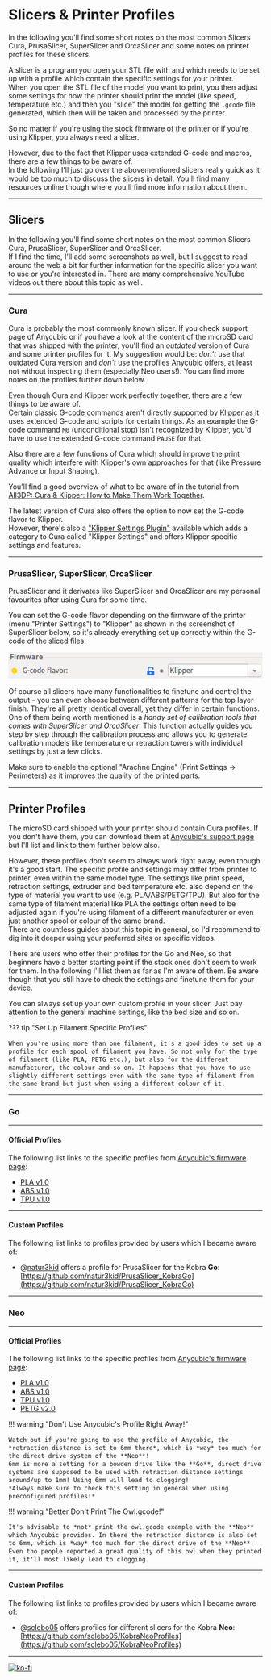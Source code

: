 <link rel=”manifest” href=”docs/manifest.webmanifest”>


# Slicers  & Printer Profiles

In the following you'll find some short notes on the most common Slicers Cura, PrusaSlicer, SuperSlicer and OrcaSlicer and some notes on printer profiles for these slicers.  

A slicer is a program you open your STL file with and which needs to be set up with a profile which contain the specific settings for your printer.  
When you open the STL file of the model you want to print, you then adjust some settings for how the printer should print the model (like speed, temperature etc.) and then you "slice" the model for getting the `.gcode` file generated, which then will be taken and processed by the printer.   

So no matter if you're using the stock firmware of the printer or if you're using Klipper, you always need a slicer.

However, due to the fact that Klipper uses extended G-code and macros, there are a few things to be aware of.  
In the following I'll just go over the abovementioned slicers really quick as it would be too much to discuss the slicers in detail. You'll find many resources online though where you'll find more information about them.    

---

## Slicers  
In the following you'll find some short notes on the most common Slicers Cura, PrusaSlicer, SuperSlicer and OrcaSlicer.  
If I find the time, I'll add some screenshots as well, but I suggest to read around the web a bit for further information for the specific slicer you want to use or you're interested in. There are many comprehensive YouTube videos out there about this topic as well.

---

### Cura  
Cura is probably the most commonly known slicer. If you check support page of Anycubic or if you have a look at the content of the microSD card that was shipped with the printer, you'll find an *outdated* version of Cura and some printer profiles for it. My suggestion would be: *don't* use that outdated Cura version and *don't* use the profiles Anycubic offers, at least not without inspecting them (especially Neo users!). You can find more notes on the profiles further down below.  

Even though Cura and Klipper work perfectly together, there are a few things to be aware of.  
Certain classic G-code commands aren't directly supported by Klipper as it uses extended G-code and scripts for certain things. As an example the G-code command `M0` (unconditional stop) isn't recognized by Klipper, you'd have to use the extended G-code command `PAUSE` for that.  

Also there are a few functions of Cura which should improve the print quality which interfere with Klipper's own approaches for that (like Pressure Advance or Input Shaping).  

You'll find a good overview of what to be aware of in the tutorial from [All3DP: Cura & Klipper: How to Make Them Work Together](https://www.all3dp.com/2/cura-klipper-tutorial).  
 
The latest version of Cura also offers the option to now set the G-code flavor to Klipper.   
However, there's also a ["Klipper Settings Plugin"](https://github.com/jjgraphix/KlipperSettingsPlugin) available which adds a category to Cura called "Klipper Settings" and offers Klipper specific settings and features.  
 

---
 
### PrusaSlicer, SuperSlicer, OrcaSlicer 
PrusaSlicer and it derivates like SuperSlicer and OrcaSlicer are my personal favourites after using Cura for some time.  

You can set the G-code flavor depending on the firmware of the printer (menu "Printer Settings") to "Klipper" as shown in the screenshot of SuperSlicer below, so it's already everything set up correctly within the G-code of the sliced files.  
  
![SuperSlicer firmware](../assets/images/klipperfw_superslicer-flavor.png)
  
Of course all slicers have many functionalities to finetune and control the output - you can even choose between different patterns for the top layer finish. They're all pretty identical overall, yet they differ in certain functions. One of them being worth mentioned is a *handy set of calibration tools that comes with SuperSlicer and OrcaSlicer*. This function actually guides you step by step through the calibration process and allows you to generate calibration models like temperature or retraction towers with individual settings by just a few clicks.  

Make sure to enable the optional "Arachne Engine" (Print Settings -> Perimeters) as it improves the quality of the printed parts. 

---

## Printer Profiles

The microSD card shipped with your printer should contain Cura profiles. If you don't have them, you can download them at [Anycubic's support page](https://www.anycubic.com/pages/firmware-software) but I'll list and link to them further below also.  

However, these profiles don't seem to always work right away, even though it's a good start. The specific profile and settings may differ from printer to printer, even within the same model type. The settings like print speed, retraction settings, extruder and bed temperature etc. also depend on the type of material you want to use (e.g. PLA/ABS/PETG/TPU). But also for the same type of filament material like PLA the settings often need to be adjusted again if you're using filament of a different manufacturer or even just another spool or colour of the same brand.  
There are countless guides about this topic in general, so I'd recommend to dig into it deeper using your preferred sites or specific videos.   
  
There are users who offer their profiles for the Go and Neo, so that beginners have a better starting point if the stock ones don't seem to work for them. In the following I'll list them as far as I'm aware of them. Be aware though that you still have to check the settings and finetune them for your device.   

You can always set up your own custom profile in your slicer. Just pay attention to the general machine settings, like the bed size and so on.  
  
??? tip "Set Up Filament Specific Profiles"

    When you're using more than one filament, it's a good idea to set up a profile for each spool of filament you have. So not only for the type of filament (like PLA, PETG etc.), but also for the different manufacturer, the colour and so on. It happens that you have to use slightly different settings even with the same type of filament from the same brand but just when using a different colour of it.   
  
---  
  
### Go 

---

#### Official Profiles

The following list links to the specific profiles from [Anycubic's firmware page](https://www.anycubic.com/pages/firmware-software):
 
 - [PLA v1.0](https://cdn.shopify.com/s/files/1/0245/5519/2380/files/Kobra_Go_suggested_parameters_for_PLA_V1.0.curaprofile?v=1669192042) 
 - [ABS v1.0](https://cdn.shopify.com/s/files/1/0245/5519/2380/files/Kobra_Go_suggested_parameters_for_ABS_V1.0.curaprofile?v=1669192041)
 - [TPU v1.0](https://cdn.shopify.com/s/files/1/0245/5519/2380/files/Kobra_Go_suggested_parameters_for_TPU_V1.0.curaprofile?v=1669192041)
  
---

#### Custom Profiles 

The following list links to profiles provided by users which I became aware of:  

- @[natur3kid](https://github.com/natur3kid) offers a profile for PrusaSlicer for the Kobra **Go**: [https://github.com/natur3kid/PrusaSlicer_KobraGo](https://github.com/natur3kid/PrusaSlicer_KobraGo) 


---

### Neo 

---

#### Official Profiles

The following list links to the specific profiles from [Anycubic's firmware page](https://www.anycubic.com/pages/firmware-software): 
 
 - [PLA v1.0](https://cdn.shopify.com/s/files/1/0245/5519/2380/files/Kobra_Neo_Suggested_parameters_for_PLA_V1.curaprofile?v=1669192662) 
 - [ABS v1.0](https://cdn.shopify.com/s/files/1/0245/5519/2380/files/Kobra_Neo_Suggested_parameters_for_ABS_V1.curaprofile?v=1669192662)
 - [TPU v1.0](https://cdn.shopify.com/s/files/1/0245/5519/2380/files/Kobra_Neo_Suggested_parameters_for_TPU_V1.curaprofile?v=1669192662)
 - [PETG v2.0](https://cdn.shopify.com/s/files/1/0245/5519/2380/files/Kobra_Neo_Suggested_parameters_for_PETG_V2.curaprofile?v=1669192662)
  
!!! warning "Don't Use Anycubic's Profile Right Away!"

    Watch out if you're going to use the profile of Anycubic, the *retraction distance is set to 6mm there*, which is *way* too much for the direct drive system of the **Neo**!  
    6mm is more a setting for a bowden drive like the **Go**, direct drive systems are supposed to be used with retraction distance settings around/up to 1mm! Using 6mm will lead to clogging!  
    *Always make sure to check this setting in general when using preconfigured profiles!*   
  
!!! warning "Better Don't Print The Owl.gcode!"  

    It's advisable to *not* print the owl.gcode example with the **Neo** which Anycubic provides. In there the retraction distance is also set to 6mm, which is *way* too much for the direct drive of the **Neo**! Even tho people reported a great quality of this owl when they printed it, it'll most likely lead to clogging.  
    
---

#### Custom Profiles  
  
The following list links to profiles provided by users which I became aware of: 

 - @[sclebo05](https://github.com/sclebo05) offers profiles for different slicers for the Kobra **Neo**: [https://github.com/sclebo05/KobraNeoProfiles](https://github.com/sclebo05/KobraNeoProfiles)


---

[![ko-fi](https://ko-fi.com/img/githubbutton_sm.svg)](https://ko-fi.com/U6U5NPB51)  

